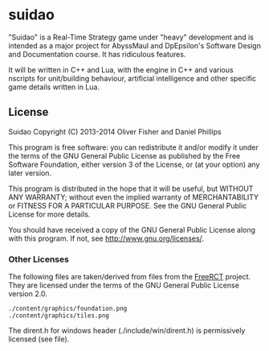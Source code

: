 suidao
======

"Suidao" is a Real-Time Strategy game under "heavy" development and is
intended as a major project for AbyssMaul and DpEpsilon's Software
Design and Documentation course. It has ridiculous features.

It will be written in C++ and Lua, with the engine in C++ and various
nscripts for unit/building behaviour, artificial intelligence and other
specific game details written in Lua.

License
-------

Suidao Copyright (C) 2013-2014  Oliver Fisher and Daniel Phillips

This program is free software: you can redistribute it and/or modify
it under the terms of the GNU General Public License as published by
the Free Software Foundation, either version 3 of the License, or
(at your option) any later version.

This program is distributed in the hope that it will be useful,
but WITHOUT ANY WARRANTY; without even the implied warranty of
MERCHANTABILITY or FITNESS FOR A PARTICULAR PURPOSE.  See the
GNU General Public License for more details.

You should have received a copy of the GNU General Public License
along with this program.  If not, see <http://www.gnu.org/licenses/>.

### Other Licenses ###

The following files are taken/derived from files from the
[FreeRCT](https://code.google.com/p/freerct/) project. They are
licensed under the terms of the GNU General Public License
version 2.0.

    ./content/graphics/foundation.png
    ./content/graphics/tiles.png

The dirent.h for windows header (./include/win/dirent.h) is
permissively licensed (see file).
